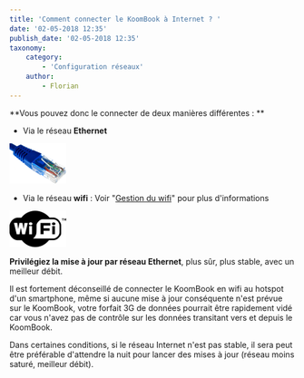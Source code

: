 ```yaml
---
title: 'Comment connecter le KoomBook à Internet ? '
date: '02-05-2018 12:35'
publish_date: '02-05-2018 12:35'
taxonomy:
    category:
        - 'Configuration réseaux'
    author:
        - Florian
---
```


**Vous pouvez donc le connecter de deux manières différentes : **

* Via le réseau **Ethernet**

![](ethernet.png)
* Via le réseau **wifi** : Voir "[Gestion du wifi](https://bsf.gitbooks.io/manuel-ideascube/content/fr/gestion_du_wifi.html)" pour plus d'informations 

![](signewifi.png)

**Privilégiez la mise à jour par réseau Ethernet**, plus sûr, plus stable, avec un meilleur débit.

Il est fortement déconseillé de connecter le KoomBook en wifi au hotspot d'un smartphone, même si aucune mise à jour conséquente n'est prévue sur le KoomBook, votre forfait 3G de données pourrait être rapidement vidé car vous n'avez pas de contrôle sur les données transitant vers et depuis le KoomBook.

Dans certaines conditions, si le réseau Internet n'est pas stable, il sera peut être préférable d'attendre la nuit pour lancer des mises à jour (réseau moins saturé, meilleur débit).
